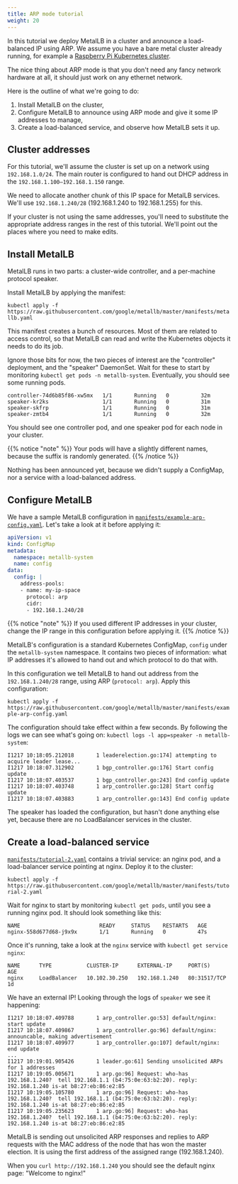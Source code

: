 ```yaml
---
title: ARP mode tutorial
weight: 20
---
```


In this tutorial we deploy MetalLB in a cluster and announce a
load-balanced IP using ARP. We assume you have a bare metal cluster
already running, for example
a
[Raspberry Pi Kubernetes cluster](https://blog.hypriot.com/post/setup-kubernetes-raspberry-pi-cluster/).

The nice thing about ARP mode is that you don't need any fancy network
hardware at all, it should just work on any ethernet network.

Here is the outline of what we're going to do:

1. Install MetalLB on the cluster,
1. Configure MetalLB to announce using ARP mode and give it some IP
   addresses to manage,
1. Create a load-balanced service, and observe how MetalLB sets it up.

## Cluster addresses

For this tutorial, we'll assume the cluster is set up on a network
using `192.168.1.0/24`. The main router is configured to hand out DHCP
address in the `192.168.1.100—192.168.1.150` range.

We need to allocate another chunk of this IP space for MetalLB
services. We'll use `192.168.1.240/28` (192.168.1.240 to
192.168.1.255) for this.

If your cluster is not using the same addresses, you'll need to
substitute the appropriate address ranges in the rest of this
tutorial. We'll point out the places where you need to make edits.

## Install MetalLB

MetalLB runs in two parts: a cluster-wide controller, and a
per-machine protocol speaker.

Install MetalLB by applying the manifest:

`kubectl apply -f https://raw.githubusercontent.com/google/metallb/master/manifests/metallb.yaml`

This manifest creates a bunch of resources. Most of them are related
to access control, so that MetalLB can read and write the Kubernetes
objects it needs to do its job.

Ignore those bits for now, the two pieces of interest are the
"controller" deployment, and the "speaker" DaemonSet. Wait for these
to start by monitoring `kubectl get pods -n metallb-system`.
Eventually, you should see some running pods.

```
controller-74d6b85f86-xw5mx   1/1       Running   0          32m
speaker-kr2ks                 1/1       Running   0          31m
speaker-skfrp                 1/1       Running   0          31m
speaker-zmtb4                 1/1       Running   0          32m
```

You should see one controller pod, and one speaker pod for each node
in your cluster.

{{% notice "note" %}}
Your pods will have a slightly different names, because the suffix is
randomly generated.
{{% /notice %}}

Nothing has been announced yet, because we didn't supply a ConfigMap, nor a service with
a load-balanced address.

## Configure MetalLB

We have a sample MetalLB configuration in
[`manifests/example-arp-config.yaml`](https://raw.githubusercontent.com/google/metallb/master/manifests/example-arp-config.yaml).
Let's take a look at it before applying it:

```yaml
apiVersion: v1
kind: ConfigMap
metadata:
  namespace: metallb-system
  name: config
data:
  config: |
    address-pools:
    - name: my-ip-space
      protocol: arp
      cidr:
      - 192.168.1.240/28
```

{{% notice "note" %}}
If you used different IP addresses in your cluster, change the IP
range in this configuration before applying it.
{{% /notice  %}}

MetalLB's configuration is a standard Kubernetes ConfigMap, `config`
under the `metallb-system` namespace. It contains two pieces of
information: what IP addresses it's allowed to hand out and which
protocol to do that with.

In this configuration we tell MetalLB to hand out address from the
`192.168.1.240/28` range, using ARP (`protocol: arp`). Apply this
configuration:

`kubectl apply -f https://raw.githubusercontent.com/google/metallb/master/manifests/example-arp-config.yaml`

The configuration should take effect within a few seconds. By
following the logs we can see what's going on: `kubectl logs -l
app=speaker -n metallb-system`:

```
I1217 10:18:05.212018       1 leaderelection.go:174] attempting to acquire leader lease...
I1217 10:18:07.312902       1 bgp_controller.go:176] Start config update
I1217 10:18:07.403537       1 bgp_controller.go:243] End config update
I1217 10:18:07.403748       1 arp_controller.go:128] Start config update
I1217 10:18:07.403883       1 arp_controller.go:143] End config update
```

The speaker has loaded the configuration, but hasn't done anything
else yet, because there are no LoadBalancer services in the cluster.

## Create a load-balanced service

[`manifests/tutorial-2.yaml`](https://raw.githubusercontent.com/google/metallb/master/manifests/tutorial-2.yaml) contains
a trivial service: an nginx pod, and a load-balancer service pointing
at nginx. Deploy it to the cluster:

`kubectl apply -f https://raw.githubusercontent.com/google/metallb/master/manifests/tutorial-2.yaml`

Wait for nginx to start by monitoring `kubectl get pods`, until you
see a running nginx pod. It should look something like this:

```
NAME                         READY     STATUS    RESTARTS   AGE
nginx-558d677d68-j9x9x       1/1       Running   0          47s
```

Once it's running, take a look at the `nginx` service with `kubectl
get service nginx`:

```
NAME      TYPE           CLUSTER-IP      EXTERNAL-IP     PORT(S)        AGE
nginx     LoadBalancer   10.102.30.250   192.168.1.240   80:31517/TCP   1d
```

We have an external IP! Looking through the logs of `speaker` we see it happening:

```
I1217 10:18:07.409788       1 arp_controller.go:53] default/nginx: start update
I1217 10:18:07.409867       1 arp_controller.go:96] default/nginx: announcable, making advertisement
I1217 10:18:07.409977       1 arp_controller.go:107] default/nginx: end update
...
I1217 10:19:01.905426       1 leader.go:61] Sending unsolicited ARPs for 1 addresses
I1217 10:19:05.005671       1 arp.go:96] Request: who-has 192.168.1.240?  tell 192.168.1.1 (b4:75:0e:63:b2:20). reply: 192.168.1.240 is-at b8:27:eb:86:e2:85
I1217 10:19:05.105780       1 arp.go:96] Request: who-has 192.168.1.240?  tell 192.168.1.1 (b4:75:0e:63:b2:20). reply: 192.168.1.240 is-at b8:27:eb:86:e2:85
I1217 10:19:05.235623       1 arp.go:96] Request: who-has 192.168.1.240?  tell 192.168.1.1 (b4:75:0e:63:b2:20). reply: 192.168.1.240 is-at b8:27:eb:86:e2:85
```

MetalLB is sending out unsolicited ARP responses and replies to ARP
requests with the MAC address of the node that has won the master
election. It is using the first address of the assigned range
(192.168.1.240).

When you `curl http://192.168.1.240` you should see the default nginx
page: "Welcome to nginx!"

